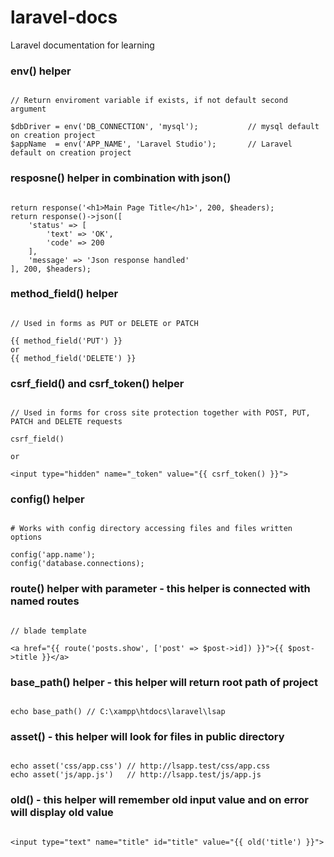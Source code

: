 # laravel-docs
Laravel documentation for learning  

### env() helper  
  
```

// Return enviroment variable if exists, if not default second argument

$dbDriver = env('DB_CONNECTION', 'mysql');           // mysql default on creation project
$appName  = env('APP_NAME', 'Laravel Studio');       // Laravel default on creation project

```  
  
  
### resposne() helper in combination with json()  
  
```

return response('<h1>Main Page Title</h1>', 200, $headers);
return response()->json([
    'status' => [
        'text' => 'OK',
        'code' => 200
    ],
    'message' => 'Json response handled'
], 200, $headers);

```  


### method_field() helper  
  
```

// Used in forms as PUT or DELETE or PATCH

{{ method_field('PUT') }}
or 
{{ method_field('DELETE') }}

```  


### csrf_field() and csrf_token() helper  

```

// Used in forms for cross site protection together with POST, PUT, PATCH and DELETE requests

csrf_field()

or 

<input type="hidden" name="_token" value="{{ csrf_token() }}">

```
  

### config() helper  

```

# Works with config directory accessing files and files written options 

config('app.name');
config('database.connections);

```  
  
  
### route() helper with parameter - this helper is connected with named routes 

```

// blade template 

<a href="{{ route('posts.show', ['post' => $post->id]) }}">{{ $post->title }}</a>

```  


### base_path() helper  - this helper will return root path of project

```  

echo base_path() // C:\xampp\htdocs\laravel\lsap

```  


### asset() - this helper will look for files in public directory 

``` 

echo asset('css/app.css') // http://lsapp.test/css/app.css
echo asset('js/app.js')   // http://lsapp.test/js/app.js

```  


### old() - this helper will remember old input value and on error will display old value

```

<input type="text" name="title" id="title" value="{{ old('title') }}">

```
